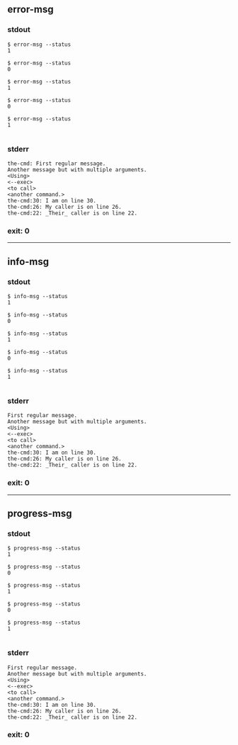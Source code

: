 ## error-msg

### stdout
```
$ error-msg --status
1

$ error-msg --status
0

$ error-msg --status
1

$ error-msg --status
0

$ error-msg --status
1


```

### stderr
```
the-cmd: First regular message.
Another message but with multiple arguments.
<Using>
<--exec>
<to call>
<another command.>
the-cmd:30: I am on line 30.
the-cmd:26: My caller is on line 26.
the-cmd:22: _Their_ caller is on line 22.
```

### exit: 0

- - - - - - - - - -

## info-msg

### stdout
```
$ info-msg --status
1

$ info-msg --status
0

$ info-msg --status
1

$ info-msg --status
0

$ info-msg --status
1


```

### stderr
```
First regular message.
Another message but with multiple arguments.
<Using>
<--exec>
<to call>
<another command.>
the-cmd:30: I am on line 30.
the-cmd:26: My caller is on line 26.
the-cmd:22: _Their_ caller is on line 22.
```

### exit: 0

- - - - - - - - - -

## progress-msg

### stdout
```
$ progress-msg --status
1

$ progress-msg --status
0

$ progress-msg --status
1

$ progress-msg --status
0

$ progress-msg --status
1


```

### stderr
```
First regular message.
Another message but with multiple arguments.
<Using>
<--exec>
<to call>
<another command.>
the-cmd:30: I am on line 30.
the-cmd:26: My caller is on line 26.
the-cmd:22: _Their_ caller is on line 22.
```

### exit: 0

